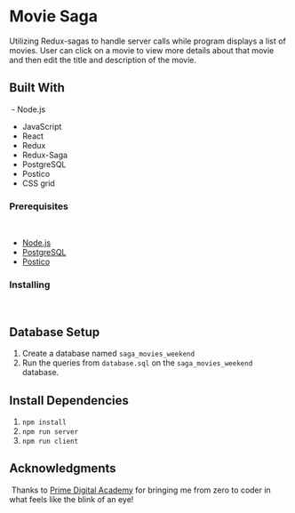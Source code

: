 
# Movie Saga

Utilizing Redux-sagas to handle server calls while program displays a list of movies. User can click on a movie to view more details about that movie and then edit the title and description of the movie. 
​
## Built With
​ - Node.js
 - JavaScript
 - React
 - Redux
 - Redux-Saga
 - PostgreSQL
 - Postico
 - CSS grid
​
### Prerequisites
​
- [Node.js](https://nodejs.org/en/)
- [PostgreSQL](https://www.postgresql.org)
- [Postico](https://eggerapps.at/postico/)
​
​
### Installing
​
## Database Setup

1. Create a database named `saga_movies_weekend`
2. Run the queries from `database.sql` on the `saga_movies_weekend` database.

## Install Dependencies

1. `npm install`
2. `npm run server`
3. `npm run client`
​

## Acknowledgments
​
Thanks to [Prime Digital Academy](https://primeacademy.io) for bringing me from zero to coder in what feels like the blink of an eye!



